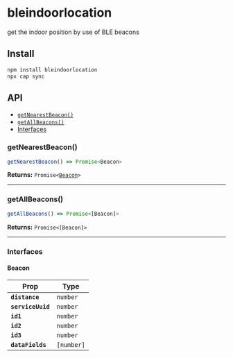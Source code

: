 # bleindoorlocation

get the indoor position by use of BLE beacons

## Install

```bash
npm install bleindoorlocation
npx cap sync
```

## API

<docgen-index>

* [`getNearestBeacon()`](#getnearestbeacon)
* [`getAllBeacons()`](#getallbeacons)
* [Interfaces](#interfaces)

</docgen-index>

<docgen-api>
<!--Update the source file JSDoc comments and rerun docgen to update the docs below-->

### getNearestBeacon()

```typescript
getNearestBeacon() => Promise<Beacon>
```

**Returns:** <code>Promise&lt;<a href="#beacon">Beacon</a>&gt;</code>

--------------------


### getAllBeacons()

```typescript
getAllBeacons() => Promise<[Beacon]>
```

**Returns:** <code>Promise&lt;[Beacon]&gt;</code>

--------------------


### Interfaces


#### Beacon

| Prop              | Type                  |
| ----------------- | --------------------- |
| **`distance`**    | <code>number</code>   |
| **`serviceUuid`** | <code>number</code>   |
| **`id1`**         | <code>number</code>   |
| **`id2`**         | <code>number</code>   |
| **`id3`**         | <code>number</code>   |
| **`dataFields`**  | <code>[number]</code> |

</docgen-api>
